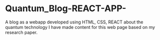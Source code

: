 # Quantum_Blog-REACT-APP-
A blog as a webapp developed using HTML, CSS, REACT about the quantum technology
I have made content for this web page based on my research paper.
